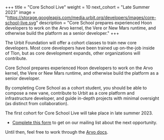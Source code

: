 +++
title = "Core School Live"
weight = 10
next_cohort = "Late Summer 2023"
image = "https://storage.googleapis.com/media.urbit.org/developers/images/core-school-live.svg"
description = "Core School prepares experienced Hoon developers to work on the Arvo kernel, the Vere or New Mars runtime, and otherwise build the platform as a senior developer."
+++

The Urbit Foundation will offer a cohort classes to train new core developers.
Most core developers have been trained up on-the-job inside of Tlon, but as
core development expands, other organizations will contribute.

Core School prepares experienced Hoon developers to work on the Arvo kernel,
the Vere or New Mars runtime, and otherwise build the platform as a senior
developer.

By completing Core School as a cohort student, you should be able to compose a
new vane, contribute to Urbit as a core platform and infrastructure developer,
and guide in-depth projects with minimal oversight (as distinct from
collaboration).

The first cohort for Core School Live will take place in late summer 2023.

- [Complete this form](https://forms.gle/gdDWFLiDV1Te65nH8) to get on our
  mailing list about the next opportunity.

Until then, feel free to work through the [Arvo docs](/reference/arvo).
